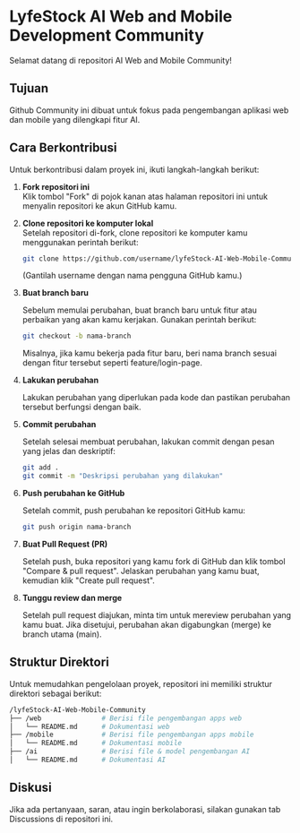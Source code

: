 # LyfeStock AI Web and Mobile Development Community
Selamat datang di repositori AI Web and Mobile Community!

## Tujuan
Github Community ini dibuat untuk fokus pada pengembangan aplikasi web dan mobile yang dilengkapi fitur AI.

## Cara Berkontribusi
Untuk berkontribusi dalam proyek ini, ikuti langkah-langkah berikut:

1. **Fork repositori ini**  
   Klik tombol "Fork" di pojok kanan atas halaman repositori ini untuk menyalin repositori ke akun GitHub kamu.

2. **Clone repositori ke komputer lokal**  
   Setelah repositori di-fork, clone repositori ke komputer kamu menggunakan perintah berikut:
   ```bash
   git clone https://github.com/username/lyfeStock-AI-Web-Mobile-Community.git
    ```
    (Gantilah username dengan nama pengguna GitHub kamu.)
 

3. **Buat branch baru**
   
   Sebelum memulai perubahan, buat branch baru untuk fitur atau perbaikan yang akan kamu kerjakan. Gunakan perintah berikut:
   ```bash
   git checkout -b nama-branch
   ```
   Misalnya, jika kamu bekerja pada fitur baru, beri nama branch sesuai dengan fitur tersebut seperti feature/login-page.


4. **Lakukan perubahan**
   
   Lakukan perubahan yang diperlukan pada kode dan pastikan perubahan tersebut berfungsi dengan baik.

5. **Commit perubahan**
   
   Setelah selesai membuat perubahan, lakukan commit dengan pesan yang jelas dan deskriptif:
   ```bash
   git add .
   git commit -m "Deskripsi perubahan yang dilakukan"
   ```

6. **Push perubahan ke GitHub**
   
   Setelah commit, push perubahan ke repositori GitHub kamu:
   ```bash
   git push origin nama-branch
   ```

7. **Buat Pull Request (PR)**
   
   Setelah push, buka repositori yang kamu fork di GitHub dan klik tombol "Compare & pull request". Jelaskan perubahan yang kamu buat,     kemudian klik "Create pull request".

8. **Tunggu review dan merge**
   
   Setelah pull request diajukan, minta tim untuk mereview perubahan yang kamu buat. Jika disetujui, perubahan akan digabungkan (merge)    ke branch utama (main).


## Struktur Direktori

  Untuk memudahkan pengelolaan proyek, repositori ini memiliki struktur direktori sebagai berikut:

```bash
/lyfeStock-AI-Web-Mobile-Community
├── /web               # Berisi file pengembangan apps web
│   └── README.md      # Dokumentasi web
├── /mobile            # Berisi file pengembangan apps mobile
│   └── README.md      # Dokumentasi mobile
├── /ai                # Berisi file & model pengembangan AI
│   └── README.md      # Dokumentasi AI
```

## Diskusi

  Jika ada pertanyaan, saran, atau ingin berkolaborasi, silakan gunakan tab Discussions di repositori ini.
